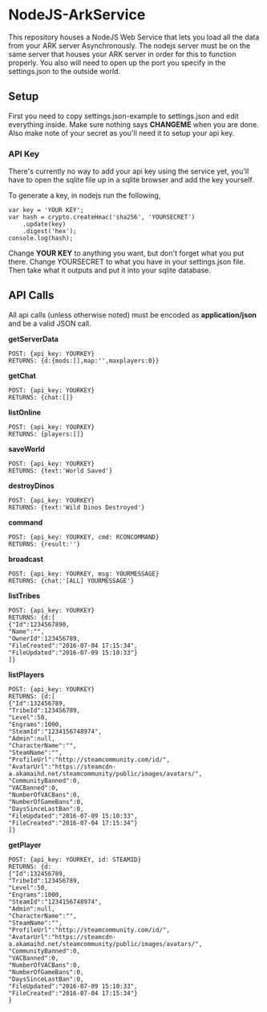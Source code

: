 # NodeJS-ArkService

This repository houses a NodeJS Web Service that lets you load all the data from your ARK server Asynchronously. The nodejs server must be on the same server that houses your ARK server in order for this to function properly. You also will need to open up the port you specify in the settings.json to the outside world.


## Setup

First you need to copy settings.json-example to settings.json and edit everything inside. Make sure nothing says **CHANGEME** when you are done. Also make note of your secret as you'll need it to setup your api key.

### API Key

There's currently no way to add your api key using the service yet, you'll have to open the sqlite file up in a sqlite browser and add the key yourself.

To generate a key, in nodejs run the following,

```
var key = 'YOUR KEY';
var hash = crypto.createHmac('sha256', 'YOURSECRET')
	.update(key)
	.digest('hex');
console.log(hash);
```

Change **YOUR KEY** to anything you want, but don't forget what you put there. Change YOURSECRET to what you have in your settings.json file. Then take what it outputs and put it into your sqlite database.


## API Calls

All api calls (unless otherwise noted) must be encoded as **application/json** and be a valid JSON call.

**getServerData**

```
POST: {api_key: YOURKEY}
RETURNS: {d:{mods:[],map:'',maxplayers:0}}
```

**getChat**

```
POST: {api_key: YOURKEY}
RETURNS: {chat:[]}
```

**listOnline**

```
POST: {api_key: YOURKEY}
RETURNS: {players:[]}
```


**saveWorld**

```
POST: {api_key: YOURKEY}
RETURNS: {text:'World Saved'}
```

**destroyDinos**

```
POST: {api_key: YOURKEY}
RETURNS: {text:'Wild Dinos Destroyed'}
```

**command**

```
POST: {api_key: YOURKEY, cmd: RCONCOMMAND}
RETURNS: {result:''}
```

**broadcast**

```
POST: {api_key: YOURKEY, msg: YOURMESSAGE}
RETURNS: {chat:'[ALL] YOURMESSAGE'}
```

**listTribes**

```
POST: {api_key: YOURKEY}
RETURNS: {d:[
{"Id":1234567890,
"Name":"",
"OwnerId":123456789,
"FileCreated":"2016-07-04 17:15:34",
"FileUpdated":"2016-07-09 15:10:33"}
]}
```

**listPlayers**

```
POST: {api_key: YOURKEY}
RETURNS: {d:[
{"Id":132456789,
"TribeId":123456789,
"Level":50,
"Engrams":1000,
"SteamId":"1234156748974",
"Admin":null,
"CharacterName":"",
"SteamName":"",
"ProfileUrl":"http://steamcommunity.com/id/",
"AvatarUrl":"https://steamcdn-a.akamaihd.net/steamcommunity/public/images/avatars/",
"CommunityBanned":0,
"VACBanned":0,
"NumberOfVACBans":0,
"NumberOfGameBans":0,
"DaysSinceLastBan":0,
"FileUpdated":"2016-07-09 15:10:33",
"FileCreated":"2016-07-04 17:15:34"}
]}
```

**getPlayer**

```
POST: {api_key: YOURKEY, id: STEAMID}
RETURNS: {d:
{"Id":132456789,
"TribeId":123456789,
"Level":50,
"Engrams":1000,
"SteamId":"1234156748974",
"Admin":null,
"CharacterName":"",
"SteamName":"",
"ProfileUrl":"http://steamcommunity.com/id/",
"AvatarUrl":"https://steamcdn-a.akamaihd.net/steamcommunity/public/images/avatars/",
"CommunityBanned":0,
"VACBanned":0,
"NumberOfVACBans":0,
"NumberOfGameBans":0,
"DaysSinceLastBan":0,
"FileUpdated":"2016-07-09 15:10:33",
"FileCreated":"2016-07-04 17:15:34"}
}
```
